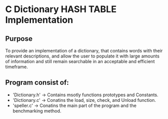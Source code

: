 # C Dictionary HASH TABLE Implementation

## Purpose 
To provide an implementation of a dictionary, that contains words with their relevant descriptions, and allow the user to   populate it with large amounts of information and still remain searchable in an acceptable and efficient timeframe.

## Program consist of:

* 'Dictionary.h' -> Contains msotly functions prototypes and Constants.
* 'Dictionary.c' -> Conatins the load, size, check, and Unload function.
* 'speller.c'    -> Conatins the main part of the program and the benchmarking method.
